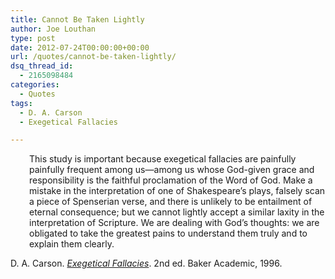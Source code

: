 ```yaml
---
title: Cannot Be Taken Lightly
author: Joe Louthan
type: post
date: 2012-07-24T00:00:00+00:00
url: /quotes/cannot-be-taken-lightly/
dsq_thread_id:
  - 2165098484
categories:
  - Quotes
tags:
  - D. A. Carson
  - Exegetical Fallacies

---
```

<p style="padding-left: 30px;">
  This study is important because exegetical fallacies are painfully painfully frequent among us—among us whose God-given grace and responsibility is the faithful proclamation of the Word of God. Make a mistake in the interpretation of one of Shakespeare&#8217;s plays, falsely scan a piece of Spenserian verse, and there is unlikely to be entailment of eternal consequence; but we cannot lightly accept a similar laxity in the interpretation of Scripture. We are dealing with God&#8217;s thoughts: we are obligated to take the greatest pains to understand them truly and to explain them clearly.
</p>

<div>
  <div>
    D. A. Carson. <a href="https://www.amazon.com/dp/0801020867/ref=as_li_ss_til?tag=iamlipr-20&camp=0&creative=0&linkCode=as4&creativeASIN=0801020867&adid=0DFRRVJRDAF4V409Y6YR&"><em>Exegetical Fallacies</em></a>. 2nd ed. Baker Academic, 1996.
  </div>
</div>